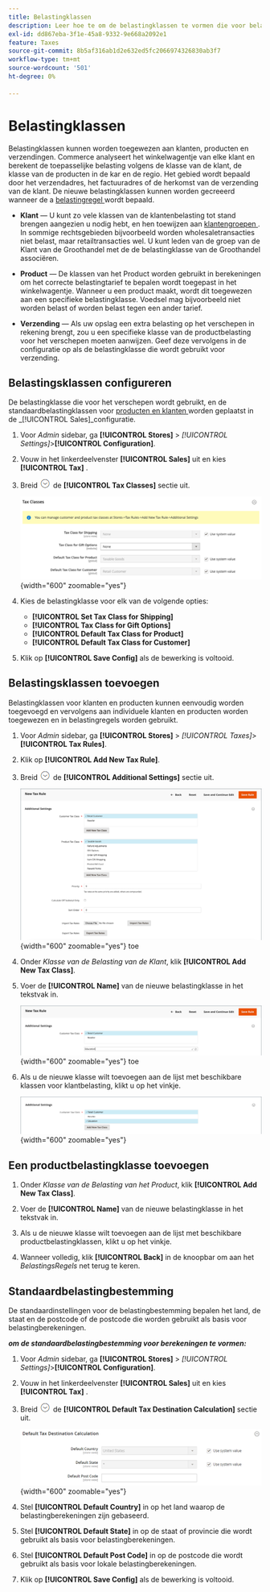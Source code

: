 ```yaml
---
title: Belastingklassen
description: Leer hoe te om de belastingklassen te vormen die voor belastingregels worden gebruikt.
exl-id: dd867eba-3f1e-45a8-9332-9e668a2092e1
feature: Taxes
source-git-commit: 8b5af316ab1d2e632ed5fc2066974326830ab3f7
workflow-type: tm+mt
source-wordcount: '501'
ht-degree: 0%

---
```


# Belastingklassen

Belastingklassen kunnen worden toegewezen aan klanten, producten en verzendingen. Commerce analyseert het winkelwagentje van elke klant en berekent de toepasselijke belasting volgens de klasse van de klant, de klasse van de producten in de kar en de regio. Het gebied wordt bepaald door het verzendadres, het factuuradres of de herkomst van de verzending van de klant. De nieuwe belastingklassen kunnen worden gecreeerd wanneer de a [ belastingregel ](tax-rules.md) wordt bepaald.

- **Klant** — U kunt zo vele klassen van de klantenbelasting tot stand brengen aangezien u nodig hebt, en hen toewijzen aan [ klantengroepen ](../customers/customer-groups.md). In sommige rechtsgebieden bijvoorbeeld worden wholesaletransacties niet belast, maar retailtransacties wel. U kunt leden van de groep van de Klant van de Groothandel met de de belastingklasse van de Groothandel associëren.

- **Product** — De klassen van het Product worden gebruikt in berekeningen om het correcte belastingtarief te bepalen wordt toegepast in het winkelwagentje. Wanneer u een product maakt, wordt dit toegewezen aan een specifieke belastingklasse. Voedsel mag bijvoorbeeld niet worden belast of worden belast tegen een ander tarief.

- **Verzending** — Als uw opslag een extra belasting op het verschepen in rekening brengt, zou u een specifieke klasse van de productbelasting voor het verschepen moeten aanwijzen. Geef deze vervolgens in de configuratie op als de belastingklasse die wordt gebruikt voor verzending.

## Belastingsklassen configureren

De belastingklasse die voor het verschepen wordt gebruikt, en de standaardbelastingklassen voor [ producten en klanten ](#add-a-product-tax-class) worden geplaatst in de _[!UICONTROL Sales]_configuratie.

1. Voor _Admin_ sidebar, ga **[!UICONTROL Stores]** > _[!UICONTROL Settings]_>**[!UICONTROL Configuration]**.

1. Vouw in het linkerdeelvenster **[!UICONTROL Sales]** uit en kies **[!UICONTROL Tax]** .

1. Breid ![ selecteur van de Uitbreiding ](../assets/icon-display-expand.png) de **[!UICONTROL Tax Classes]** sectie uit.

   ![ Configuratie - belastingklassen ](../configuration-reference/sales/assets/tax-tax-classes.png){width="600" zoomable="yes"}

1. Kies de belastingklasse voor elk van de volgende opties:

   - **[!UICONTROL Set Tax Class for Shipping]**
   - **[!UICONTROL Tax Class for Gift Options]**
   - **[!UICONTROL Default Tax Class for Product]**
   - **[!UICONTROL Default Tax Class for Customer]**

1. Klik op **[!UICONTROL Save Config]** als de bewerking is voltooid.

## Belastingsklassen toevoegen

Belastingklassen voor klanten en producten kunnen eenvoudig worden toegevoegd en vervolgens aan individuele klanten en producten worden toegewezen en in belastingregels worden gebruikt.

1. Voor _Admin_ sidebar, ga **[!UICONTROL Stores]** > _[!UICONTROL Taxes]_>**[!UICONTROL Tax Rules]**.

1. Klik op **[!UICONTROL Add New Tax Rule]**.

1. Breid ![ selecteur van de Uitbreiding ](../assets/icon-display-expand.png) de **[!UICONTROL Additional Settings]** sectie uit.

   ![ voeg Nieuwe Belastingsklasse ](./assets/tax-class-additional-settings.png){width="600" zoomable="yes"} toe

1. Onder _Klasse van de Belasting van de Klant_, klik **[!UICONTROL Add New Tax Class]**.

1. Voer de **[!UICONTROL Name]** van de nieuwe belastingklasse in het tekstvak in.

   ![ voeg Nieuwe Belastingsklasse ](./assets/tax-class-customer-add-new.png){width="600" zoomable="yes"} toe

1. Als u de nieuwe klasse wilt toevoegen aan de lijst met beschikbare klassen voor klantbelasting, klikt u op het vinkje.

   ![ Nieuwe belastingklassen ](./assets/tax-classes-updated.png){width="600" zoomable="yes"}

## Een productbelastingklasse toevoegen

1. Onder _Klasse van de Belasting van het Product_, klik **[!UICONTROL Add New Tax Class]**.

1. Voer de **[!UICONTROL Name]** van de nieuwe belastingklasse in het tekstvak in.

1. Als u de nieuwe klasse wilt toevoegen aan de lijst met beschikbare productbelastingklassen, klikt u op het vinkje.

1. Wanneer volledig, klik **[!UICONTROL Back]** in de knoopbar om aan het _BelastingsRegels_ net terug te keren.

## Standaardbelastingbestemming

De standaardinstellingen voor de belastingbestemming bepalen het land, de staat en de postcode of de postcode die worden gebruikt als basis voor belastingberekeningen.

**_om de standaardbelastingbestemming voor berekeningen te vormen:_**

1. Voor _Admin_ sidebar, ga **[!UICONTROL Stores]** > _[!UICONTROL Settings]_>**[!UICONTROL Configuration]**.

1. Vouw in het linkerdeelvenster **[!UICONTROL Sales]** uit en kies **[!UICONTROL Tax]** .

1. Breid ![ selecteur van de Uitbreiding ](../assets/icon-display-expand.png) de **[!UICONTROL Default Tax Destination Calculation]** sectie uit.

   ![ Berekening van de StandaardBelastingbestemming ](../configuration-reference/sales/assets/tax-default-tax-destination-calculation.png){width="600" zoomable="yes"}

1. Stel **[!UICONTROL Default Country]** in op het land waarop de belastingberekeningen zijn gebaseerd.

1. Stel **[!UICONTROL Default State]** in op de staat of provincie die wordt gebruikt als basis voor belastingberekeningen.

1. Stel **[!UICONTROL Default Post Code]** in op de postcode die wordt gebruikt als basis voor lokale belastingberekeningen.

1. Klik op **[!UICONTROL Save Config]** als de bewerking is voltooid.
